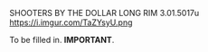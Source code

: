 SHOOTERS BY THE DOLLAR
LONG RIM
3.01.5017u
https://i.imgur.com/TaZYsyU.png

To be filled in. **IMPORTANT**.